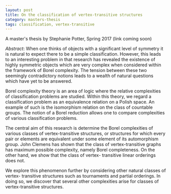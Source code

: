 ```yaml
---
layout: post
title: On the classification of vertex-transitive structures
category: masters-thesis
tags: classification, vertex-transitive
---
```

A master's thesis by Stephanie Potter, Spring 2017 (link coming soon)<!--more-->

*Abstract*: When one thinks of objects with a significant level of symmetry it is natural to expect there to be a simple classification. However, this leads to an interesting problem in that research has revealed the existence of highly symmetric objects which are very complex when considered within the framework of Borel complexity. The tension between these two seemingly contradictory notions leads to a wealth of natural questions which have yet to be answered.

Borel complexity theory is an area of logic where the relative complexities of classification problems are studied. Within this theory, we regard a classification problem as an equivalence relation on a Polish space. An example of such is the isomorphism relation on the class of countable groups. The notion of a Borel reduction allows one to compare complexities of various classification problems.

The central aim of this research is determine the Borel complexities of various classes of vertex-transitive structures, or structures for which every pair or elements are equivalent under some element of its automorphism group. John Clemens has shown that the class of vertex-transitive graphs has maximum possible complexity, namely Borel completeness. On the other hand, we show that the class of vertex- transitive linear orderings does not.

We explore this phenomenon further by considering other natural classes of vertex- transitive structures such as tournaments and partial orderings. In doing so, we discover that several other complexities arise for classes of vertex-transitive structures.
